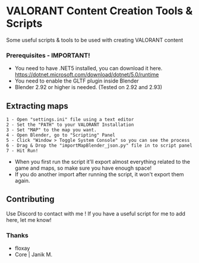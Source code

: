 # VALORANT Content Creation Tools & Scripts

Some useful scripts & tools to be used with creating VALORANT content

### Prerequisites - IMPORTANT!
- You need to have .NET5 installed, you can download it here. https://dotnet.microsoft.com/download/dotnet/5.0/runtime
- You need to enable the GLTF plugin inside Blender
- Blender 2.92 or higher is needed. (Tested on 2.92 and 2.93)
## Extracting maps


    1 - Open "settings.ini" file using a text editor
    2 - Set the "PATH" to your VALORANT Installation
    3 - Set "MAP" to the map you want.
    4 - Open Blender, go to "Scripting" Panel
    5 - Click "Window > Toggle System Console" so you can see the process
    6 - Drag & Drop the "importMapBlender_json.py" file in to script panel
    7 - Hit Run!

- When you first run the script it'll export almost everything related to the game and maps, so make sure you have enough space!
- If you do another import after running the script, it won't export them again.


## Contributing
Use Discord to contact with me ! If you have a useful script for me to add here, let me know!

### Thanks
- floxay
- Core | Janik M.
